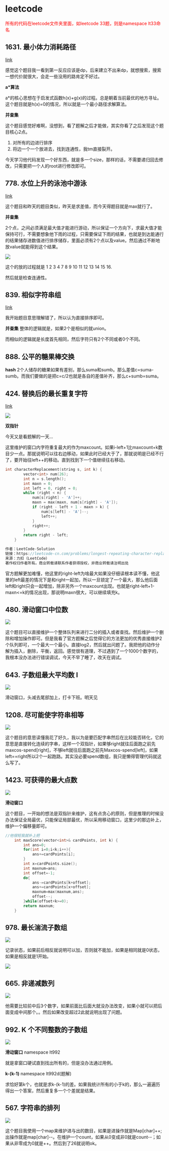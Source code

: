 # leetcode
<font color="red">所有的代码在leetcode文件夹里面，如leetcode 33题，则是namespace lt33命名</font>

## 1631. 最小体力消耗路径

[link](https://leetcode-cn.com/problems/path-with-minimum-effort/)

感觉这个题目我一看到第一反应应该是dp，后来建立不出来dp，就想搜索，搜索一想代价就很大，会走一些没用的路肯定不好过。

**a*算法**

a*的核心思想在于启发式函数h(x)+g(x)的过程。总是朝着当前最优的地方寻址。这个题目就是h(x)=0的情况，所以就是一个最小路径求解算法。

**并查集**

这个题目感觉好难啊，没想到，看了题解之后才能做，其实你看了之后发现这个题目核心2点。

1. 对所有的边进行排序
2. 将边一个一个放进去，找到连通性，我tm直接裂开。

今天学习他代码发现一个好东西，就是多一个size，那样的话，不需要递归回去修改，只需要把一个人的root进行修改即可。

## 778. 水位上升的泳池中游泳
[link](https://leetcode-cn.com/problems/swim-in-rising-water/)

这个题目和昨天的题目类似，昨天是求差值，而今天得题目就是max就行了。

**并查集**

2个点，之间必须满足最大值才能进行游动，所以保证一个方向下，求最大值才能保持可行，不需要想象他下雨的过程，只需要保证下雨的结果，也就是到达能通行的结果储存进数值进行排序储存，里面必须有2个点以及value。然后通过不断地放value就能得到这个结果。

![](img/1.png)

这个的放的过程就是
1 2 3 4 7 8 9 10 11 12 13 14 15 16.

然后就是检查连通性。

## 839. 相似字符串组

[link](https://leetcode-cn.com/problems/similar-string-groups/)

我开始题目意思理解错了，所以认为直接排序即可。

**并查集**
整体的逻辑就是，如果2个是相似的就union。

而相似的逻辑就是长度首先相同，然后字符只有2个不同或者0个不同。

## 888. 公平的糖果棒交换

**hash**
2个人储存的糖果如果有差别，那么suma和sumb。那么差值c=suma-sumb。而我们要做的是把c=c/2也就是各自的差值补齐，那么c+sumb=suma。

## 424. 替换后的最长重复字符

[link](https://leetcode-cn.com/problems/longest-repeating-character-replacement/)

![](img/2.png)

**双指针**

今天又是看题解的一天...

这里维护的窗口内字符重复最大的作为maxcount。如果i-left+1比maxcount+k数目少一点。那就说明可以往右边移动，如果此时已经大于了，那就说明是已经不行了，要开始往left++的移动。直到找到下一个值继续往右移动。

```c++
int characterReplacement(string s, int k) {
        vector<int> num(26);
        int n = s.length();
        int maxn = 0;
        int left = 0, right = 0;
        while (right < n) {
            num[s[right] - 'A']++;
            maxn = max(maxn, num[s[right] - 'A']);
            if (right - left + 1 - maxn > k) {
                num[s[left] - 'A']--;
                left++;
            }
            right++;
        }
        return right - left;
    }

作者：LeetCode-Solution
链接：https://leetcode-cn.com/problems/longest-repeating-character-replacement/solution/ti-huan-hou-de-zui-chang-zhong-fu-zi-fu-n6aza/
来源：力扣（LeetCode）
著作权归作者所有。商业转载请联系作者获得授权，非商业转载请注明出处
```
官方题解更加难懂，他这里的right-left为啥最大如果没仔细读根本读不懂，他这里的left最差的情况下是和right一起加，所以一旦锁定了一个最大，那么他后面left和right只会一起增加，除非另外一个maxcount出现。也就是right-left+1-maxn<=k的情况出现，那说明maxn很大，可以继续填充k。

## 480. 滑动窗口中位数
![](img/3.png)

这个题目可以直接维护一个整体队列来进行二分的插入或者查找。然后维护一个删除和增加操作即可。但是我看了官方题解之后觉得它的方法更加的优秀直接维护2个队列即可，一个最大一个最小。直接log2，然后就出问题了。我把他的动作分解为插入，删除，平衡，返回。感觉很有道理，不过遇到了一个1000个数字的，我根本没办法进行错误调试，今天不早了睡了，改天在调试。



## 643. 子数组最大平均数 I
![](img/643.png)

滑动窗口，头减去尾部加上，打卡下班。明天见

## 1208. 尽可能使字符串相等
![](img/1208.png)

这个题目的意思读懂我花了好久，我以为是要匹配字串然后在比较能否转化，它的意思是直接转化连续的字串，这样一个双指针，如果够right就往后面跑之前先maxcos-spend[right]，不够left就往后面跑之前先Maxcos-spend[left]，如果left==right所以2个一起跑路。其实没必要spend数组，我只是懒得管理代码就这么写了。


## 1423. 可获得的最大点数
![](img/1423.png)

**滑动窗口**

这个题目，一开始的想法是双指针来维护，这有点贪心的原则，但是推理的时候没办法保证全局最优，只能保证局部最优，所以采用移动窗口，这里少的那边补上，维护一个偏移量即可。

```c++
//他很短我就补上把
    int maxScore(vector<int>& cardPoints, int k) {
        int ans=0;
        for(int i=0;i<k;i++){
            ans+=cardPoints[i];
        }
        int x=cardPoints.size();
        int maxnum=ans;
        int offset=-1;
        do{
            ans-=cardPoints[k+offset];
            ans+=cardPoints[x+offset];
            maxnum=max(maxnum,ans);
            offset--;
        }while(offset+k>=0);
        return maxnum;
    }
```

## 978. 最长湍流子数组
![](img/978.png)

记录状态，如果前后相反就说明可以加，否则就不能加，如果是相同就是0状态，如果是相反就是1开始。

![](img/c1.png)

## 665. 非递减数列
![](img/665.png)

他需要比较前中后3个数字，如果前面比后面大就没办法改变，如果小就可以把后面变成中间那个。。然后如果改变超过2此就说明出现了问题。

## 992. K 个不同整数的子数组
![](img/992.png)

**滑动窗口**
namespace lt992

就是拿窗口硬试直到找出所有的，但是没办法通过用例。

**k-(k-1)**
namespace lt992d(题解)

求恰好第k个，也就是求k-(k-1)的差。如果我统计所有的小于k的，那么一遍遍历得出一个答案，然后重复多一个个差就是结果。

## 567. 字符串的排列
![](img/567.png)

这个题目我使用一个map来维护进与出的数目，如果是进操作就是Map[char]++;出操作就是map[char]--。在维护一个count，如果从0变成非0就是count--；如果从非零成为0就是++。然后到了26就说明ok。

